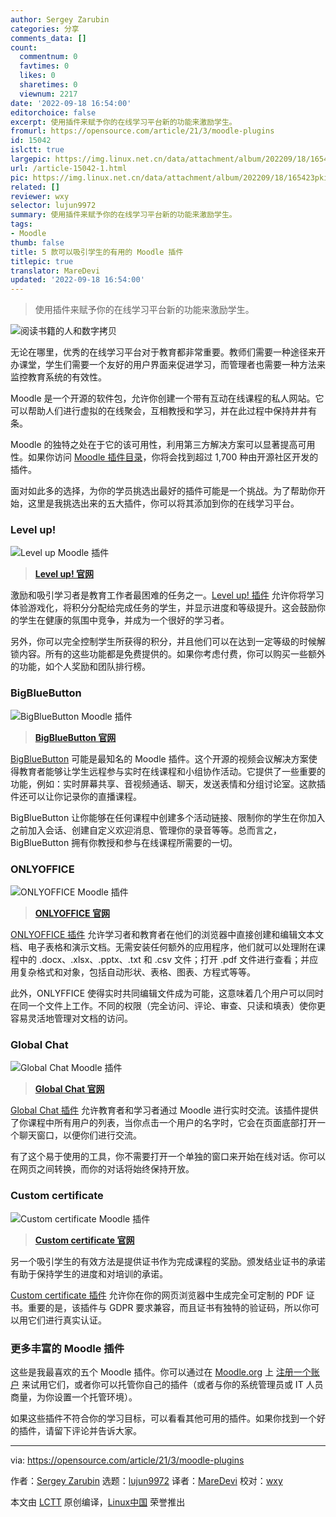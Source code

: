 ```yaml
---
author: Sergey Zarubin
categories: 分享
comments_data: []
count:
  commentnum: 0
  favtimes: 0
  likes: 0
  sharetimes: 0
  viewnum: 2217
date: '2022-09-18 16:54:00'
editorchoice: false
excerpt: 使用插件来赋予你的在线学习平台新的功能来激励学生。
fromurl: https://opensource.com/article/21/3/moodle-plugins
id: 15042
islctt: true
largepic: https://img.linux.net.cn/data/attachment/album/202209/18/165423pkiq74kwzokqzoq7.jpg
url: /article-15042-1.html
pic: https://img.linux.net.cn/data/attachment/album/202209/18/165423pkiq74kwzokqzoq7.jpg.thumb.jpg
related: []
reviewer: wxy
selector: lujun9972
summary: 使用插件来赋予你的在线学习平台新的功能来激励学生。
tags:
- Moodle
thumb: false
title: 5 款可以吸引学生的有用的 Moodle 插件
titlepic: true
translator: MareDevi
updated: '2022-09-18 16:54:00'
---
```



> 
> 使用插件来赋予你的在线学习平台新的功能来激励学生。
> 
> 
> 


![](/data/attachment/album/202209/18/165423pkiq74kwzokqzoq7.jpg "阅读书籍的人和数字拷贝")


无论在哪里，优秀的在线学习平台对于教育都非常重要。教师们需要一种途径来开办课堂，学生们需要一个友好的用户界面来促进学习，而管理者也需要一种方法来监控教育系统的有效性。


Moodle 是一个开源的软件包，允许你创建一个带有互动在线课程的私人网站。它可以帮助人们进行虚拟的在线聚会，互相教授和学习，并在此过程中保持井井有条。


Moodle 的独特之处在于它的该可用性，利用第三方解决方案可以显著提高可用性。如果你访问 [Moodle 插件目录](https://moodle.org/plugins/)，你将会找到超过 1,700 种由开源社区开发的插件。


面对如此多的选择，为你的学员挑选出最好的插件可能是一个挑战。为了帮助你开始，这里是我挑选出来的五大插件，你可以将其添加到你的在线学习平台。


### Level up!


![Level up Moodle 插件](/data/attachment/album/202209/18/165431d60u3il5aal6c2kd.png "Level up Moodle 插件")



> 
> **[Level up! 官网](https://levelup.plus/)**
> 
> 
> 


激励和吸引学习者是教育工作者最困难的任务之一。[Level up! 插件](https://moodle.org/plugins/block_xp) 允许你将学习体验游戏化，将积分分配给完成任务的学生，并显示进度和等级提升。这会鼓励你的学生在健康的氛围中竞争，并成为一个很好的学习者。


另外，你可以完全控制学生所获得的积分，并且他们可以在达到一定等级的时候解锁内容。所有的这些功能都是免费提供的。如果你考虑付费，你可以购买一些额外的功能，如个人奖励和团队排行榜。


### BigBlueButton


![BigBlueButton Moodle 插件](/data/attachment/album/202209/18/165432iqboyfy4xnmyzmyn.png "BigBlueButton Moodle 插件")



> 
> **[BigBlueButton 官网](https://bigbluebutton.org/)**
> 
> 
> 


[BigBlueButton](https://moodle.org/plugins/mod_bigbluebuttonbn) 可能是最知名的 Moodle 插件。这个开源的视频会议解决方案使得教育者能够让学生远程参与实时在线课程和小组协作活动。它提供了一些重要的功能，例如：实时屏幕共享、音视频通话、聊天，发送表情和分组讨论室。这款插件还可以让你记录你的直播课程。


BigBlueButton 让你能够在任何课程中创建多个活动链接、限制你的学生在你加入之前加入会话、创建自定义欢迎消息、管理你的录音等等。总而言之，BigBlueButton 拥有你教授和参与在线课程所需要的一切。


### ONLYOFFICE


![ONLYOFFICE Moodle 插件](/data/attachment/album/202209/18/165432hueepqiqe449eepv.png "ONLYOFFICE Moodle 插件")



> 
> **[ONLYOFFICE 官网](https://www.onlyoffice.com/)**
> 
> 
> 


[ONLYOFFICE 插件](https://github.com/logicexpertise/moodle-mod_onlyoffice) 允许学习者和教育者在他们的浏览器中直接创建和编辑文本文档、电子表格和演示文档。无需安装任何额外的应用程序，他们就可以处理附在课程中的 .docx、.xlsx、.pptx、.txt 和 .csv 文件；打开 .pdf 文件进行查看；并应用复杂格式和对象，包括自动形状、表格、图表、方程式等等。


此外，ONLYFFICE 使得实时共同编辑文件成为可能，这意味着几个用户可以同时在同一个文件上工作。不同的权限（完全访问、评论、审查、只读和填表）使你更容易灵活地管理对文档的访问。


### Global Chat


![Global Chat Moodle 插件](/data/attachment/album/202209/18/165433z36yzrum3jr2uizq.png "Global Chat Moodle 插件")



> 
> **[Global Chat 官网](https://moodle.org/plugins/block_gchat)**
> 
> 
> 


[Global Chat 插件](https://moodle.org/plugins/block_gchat) 允许教育者和学习者通过 Moodle 进行实时交流。该插件提供了你课程中所有用户的列表，当你点击一个用户的名字时，它会在页面底部打开一个聊天窗口，以便你们进行交流。


有了这个易于使用的工具，你不需要打开一个单独的窗口来开始在线对话。你可以在网页之间转换，而你的对话将始终保持开放。


### Custom certificate


![Custom certificate Moodle 插件](/data/attachment/album/202209/18/165437f8skrncqcs7h8nnm.png "Custom certificate Moodle 插件")



> 
> **[Custom certificate 官网](https://moodle.org/plugins/mod_customcert)**
> 
> 
> 


另一个吸引学生的有效方法是提供证书作为完成课程的奖励。颁发结业证书的承诺有助于保持学生的进度和对培训的承诺。


[Custom certificate 插件](https://moodle.org/plugins/mod_customcert) 允许你在你的网页浏览器中生成完全可定制的 PDF 证书。重要的是，该插件与 GDPR 要求兼容，而且证书有独特的验证码，所以你可以用它们进行真实认证。


### 更多丰富的 Moodle 插件


这些是我最喜欢的五个 Moodle 插件。你可以通过在 [Moodle.org](http://Moodle.org) 上 [注册一个账户](https://moodle.com/getstarted/) 来试用它们，或者你可以托管你自己的插件（或者与你的系统管理员或 IT 人员商量，为你设置一个托管环境）。


如果这些插件不符合你的学习目标，可以看看其他可用的插件。如果你找到一个好的插件，请留下评论并告诉大家。




---


via: <https://opensource.com/article/21/3/moodle-plugins>


作者：[Sergey Zarubin](https://opensource.com/users/sergey-zarubin) 选题：[lujun9972](https://github.com/lujun9972) 译者：[MareDevi](https://github.com/MareDevi) 校对：[wxy](https://github.com/wxy)


本文由 [LCTT](https://github.com/LCTT/TranslateProject) 原创编译，[Linux中国](https://linux.cn/) 荣誉推出